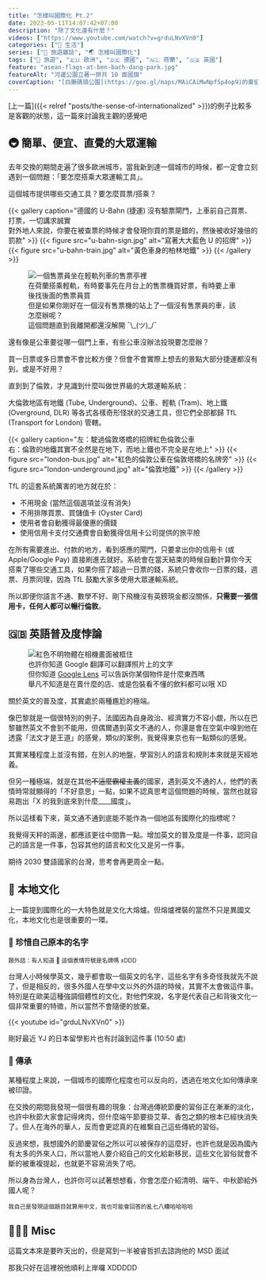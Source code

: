 ```yaml
---
title: "怎樣叫國際化 Pt.2"
date: 2023-05-11T14:07:42+07:00
description: "除了文化還有什麼？"
videos: ["https://www.youtube.com/watch?v=grduLNvXVn0"]
categories: ["🍫 生活"]
series: ["🗿 旅遊雜談", "🌏 怎樣叫國際化"]
tags: ["🧳 旅遊", "🇪🇺 歐洲", "🇩🇪 德國", "🇳🇱 荷蘭", "🇬🇧 英國"]
feature: "asean-flags-at-ben-bach-dang-park.jpg"
featureAlt: "河邊公園立著一排共 10 面國旗"
coverCaption: "[白藤碼頭公園](https://goo.gl/maps/MAiCAiMwNpfSp4op9)的東協國旗，你認得出幾個國家呢"
---
```


[上一篇]({{< relref "posts/the-sense-of-internationalized" >}})的例子比較多是客觀的狀態，這一篇來討論我主觀的感覺吧

## 🚇 簡單、便宜、直覺的大眾運輸

去年交換的期間走遍了很多歐洲城市，當我新到達一個城市的時候，都一定會立刻遇到一個問題：「要怎麼搭乘大眾運輸工具」。

這個城市提供哪些交通工具？要怎麼買票/搭乘？

{{< gallery caption="德國的 U-Bahn (捷運) 沒有驗票閘門，上車前自己買票、打票，一切講求誠實<br/>對外地人來說，你要在被查票的時候才會發現你買的票是錯的，然後被收好幾倍的罰款" >}}
    {{< figure src="u-bahn-sign.jpg" alt="寫著大大藍色 U 的招牌" >}}
    {{< figure src="u-bahn-train.jpg" alt="黃色車身的柏林地鐵" >}}
{{< /gallery >}}

<figure>
    <img class="mx-auto my-0 rounded-md max-h-96" src="amsterdam-tram-service-desk.jpg" alt="一個售票員坐在輕軌列車的售票亭裡" loading="lazy">
    <figcaption class="text-center">在荷蘭搭乘輕軌，有時要事先在月台上的售票機買好票，有時要上車後找後面的售票員買<br/>但是如果你剛好在一個沒有售票機的站上了一個沒有售票員的車，該怎麼辦呢？<br/>這個問題直到我離開都還沒解開 ¯\_(ツ)_/¯</figcaption>
</figure>

還有像是公車要從哪一個門上車，有些公車沒辦法投現要怎麼辦？

買一日票或多日票會不會比較方便？但會不會實際上想去的景點大部分捷運都沒有到，或是不好用？

直到到了倫敦，才見識到什麼叫做世界級的大眾運輸系統：

大倫敦地區有地鐵 (Tube, Underground)、公車、輕軌 (Tram)、地上鐵 (Overground, DLR) 等各式各樣奇形怪狀的交通工具，但它們全部都歸 TfL (Transport for London) 管轄。

{{< gallery caption="左：駛過倫敦塔橋的招牌紅色倫敦公車<br/>右：倫敦的地鐵其實不全然是在地下，而地上鐵也不完全是在地上" >}}
    {{< figure src="london-bus.jpg" alt="紅色的倫敦公車在倫敦塔橋的名牌旁" >}}
    {{< figure src="london-underground.jpg" alt="倫敦地鐵" >}}
{{< /gallery >}}

TfL 的這套系統厲害的地方就在於：

- 不用現金 (當然這個選項並沒有消失)
- 不用排隊買票、買儲值卡 (Oyster Card)
- 使用者會自動獲得最優惠的價錢
- 使用信用卡支付交通費會自動獲得信用卡公司提供的旅平險

在所有需要進出、付款的地方，看到感應的閘門，只要拿出你的信用卡 (或 Apple/Google Pay) 直接刷進去就好。系統會在當天結束的時候自動計算你今天搭乘了哪些交通工具，如果你搭了超過一日票的錢，系統只會收你一日票的錢，週票、月票同理，因為 TfL 鼓勵大家多使用大眾運輸系統。

所以即便你語言不通、數學不好、剛下飛機沒有英鎊現金都沒關係，**只需要一張信用卡，任何人都可以暢行倫敦**。

## 🇬🇧 英語普及度悖論

<figure>
    <img class="mx-auto my-0 rounded-md max-h-96" src="google-lens.jpg" alt="紅色不明物體在相機畫面被框住" loading="lazy">
    <figcaption class="text-center">也許你知道 Google 翻譯可以翻譯照片上的文字<br/>但你知道 <a href="https://lens.google/">Google Lens</a> 可以告訴你某個物件是什麼東西嗎<br/>舉凡不知道是在賣什麼的店、或是包裝看不懂的飲料都可以哦 XD</figcaption>
</figure>

關於英文的普及度，其實處於兩種尷尬的極端。

像巴黎就是一個很特別的例子。法國因為自身政治、經濟實力不容小覷，所以在巴黎雖然英文不會到不能用，但偶爾遇到英文不通的人，你還是會在空氣中嗅到他在透露「法文才是王道」的感覺，類似的案例，我覺得東京也有一點類似的感覺。

其實某種程度上並沒有錯，在別人的地盤，學習別人的語言和規則本來就是天經地義。

但另一種極端，就是在其他~~不這麼霸權主義~~的國家，遇到英文不通的人，他們的表情時常就顯得的「不好意思」一點，如果不認真思考這個問題的時候，當然也就容易跑出「X 的我到底來到什麼____國度」。

所以這樣看下來，英文通不通到底能不能作為一個地區有國際化的指標呢？

我覺得天秤的兩邊，都應該更往中間靠一點。增加英文的普及度是一件事，認同自己的語言是一件事，包容其他的語言和文化又是另一件事。

期待 2030 雙語國家的台灣，思考會再更周全一點。

## 🧧 本地文化

上一篇提到國際化的一大特色就是文化大熔爐。但熔爐裡裝的當然不只是異國文化，本地文化也是很重要的一環。

### 📛 珍惜自己原本的名字

<small>題外話：有人知道 📛 這個表情符號是名牌嗎 xDDD</small>

台灣人小時候學英文，幾乎都會取一個英文的名字，這些名字有多奇怪我就先不說了，但是相反的，很多外國人在學中文以外的外語的時候，其實不太會做這件事。特別是在歐美這種強調個體性的文化，對他們來說，名字是代表自己和背後文化一個非常重要的特徵，所以當然不會隨便的放棄。

{{< youtube id="grduLNvXVn0" >}}
<figcaption class="text-center">剛好最近 YJ 的日本留學影片也有討論到這件事 (10:50 處)</figcaption>

### 🎑 傳承

某種程度上來說，一個城市的國際化程度也可以反向的，透過在地文化如何傳承來被印證。

在交換的期間我發現一個很有趣的現象：台灣過傳統節慶的習俗正在漸漸的淡化，也許中秋節大家會記得烤肉，但什麼端午節要掛艾草、香包之類的根本已經快消失了。但人在海外的華人，反而會更認真的在維繫自己這些傳統的習俗。

反過來想，我想國外的節慶習俗之所以可以被保存的這麼好，也許也就是因為國內有太多的外來人口，所以當地人要介紹自己的文化給新移民，這些文化習俗就會不斷的被重複提起，也就更不容易消失了吧。

所以身為台灣人，也許你可以試著想想看，你會怎麼介紹清明、端午、中秋節給外國人呢？

<small>我自己是發現這個題目就算用中文，我也可能會回答的亂七八糟哈哈哈哈</small>

## 🧑🏻‍⚕️ Misc

這篇文本來是要昨天出的，但是寫到一半被睿哲抓去諮詢他的 MSD 面試

那我只好在這裡祝他順利上岸囉 XDDDDD
